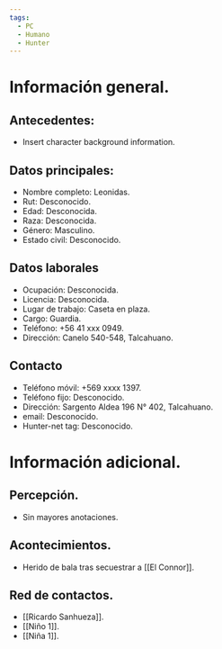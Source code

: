 ```yaml
---
tags:
  - PC
  - Humano
  - Hunter
---
```

# Información general.

## Antecedentes:

- Insert character background information.

## Datos principales:

- Nombre completo: Leonidas.
- Rut: Desconocido.
- Edad: Desconocida.
- Raza: Desconocida.
- Género: Masculino.
- Estado civil: Desconocido.

## Datos laborales

- Ocupación: Desconocida.
- Licencia: Desconocida.
- Lugar de trabajo: Caseta en plaza.
- Cargo: Guardia.
- Teléfono: +56 41 xxx 0949.
- Dirección: Canelo 540-548, Talcahuano.

## Contacto

- Teléfono móvil: +569 xxxx 1397.
- Teléfono fijo: Desconocido.
- Dirección: Sargento Aldea 196 N° 402, Talcahuano.
- email: Desconocido.
- Hunter-net tag: Desconocido.

# Información adicional.

## Percepción.

- Sin mayores anotaciones.

## Acontecimientos.

- Herido de bala tras secuestrar a [[El Connor]].

## Red de contactos.

- [[Ricardo Sanhueza]].
- [[Niño 1]].
- [[Niña 1]].